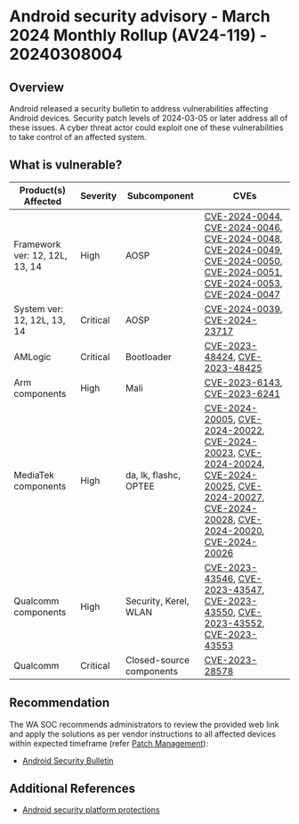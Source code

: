 # Android security advisory - March 2024 Monthly Rollup (AV24-119) - 20240308004

## Overview

Android released a security bulletin to address vulnerabilities affecting Android devices. Security patch levels of 2024-03-05 or later address all of these issues. A cyber threat actor could exploit one of these vulnerabilities to take control of an affected system.

## What is vulnerable?

| Product(s) Affected             | Severity | Subcomponent             | CVEs                                                                                                                                                                                                                                                                                                                                                                                                                                                                                                                                                                                     |
| ------------------------------- | -------- | ------------------------ | ---------------------------------------------------------------------------------------------------------------------------------------------------------------------------------------------------------------------------------------------------------------------------------------------------------------------------------------------------------------------------------------------------------------------------------------------------------------------------------------------------------------------------------------------------------------------------------------- |
| Framework  ver: 12, 12L, 13, 14 | High     | AOSP                     | [CVE-2024-0044](https://nvd.nist.gov/vuln/detail/CVE-2024-0044), [CVE-2024-0046](https://nvd.nist.gov/vuln/detail/CVE-2024-0046), [CVE-2024-0048](https://nvd.nist.gov/vuln/detail/CVE-2024-0048), [CVE-2024-0049](https://nvd.nist.gov/vuln/detail/CVE-2024-0049), [CVE-2024-0050](https://nvd.nist.gov/vuln/detail/CVE-2024-0050), [CVE-2024-0051](https://nvd.nist.gov/vuln/detail/CVE-2024-0051), [CVE-2024-0053](https://nvd.nist.gov/vuln/detail/CVE-2024-0053), [CVE-2024-0047](https://nvd.nist.gov/vuln/detail/CVE-2024-0047)                                                   |
| System ver: 12, 12L, 13, 14     | Critical | AOSP                     | [CVE-2024-0039](https://nvd.nist.gov/vuln/detail/CVE-2024-0039), [CVE-2024-23717](https://nvd.nist.gov/vuln/detail/CVE-2024-23717)                                                                                                                                                                                                                                                                                                                                                                                                                                                       |
| AMLogic                         | Critical | Bootloader               | [CVE-2023-48424](https://nvd.nist.gov/vuln/detail/CVE-2023-48424), [CVE-2023-48425](https://nvd.nist.gov/vuln/detail/CVE-2023-48425)                                                                                                                                                                                                                                                                                                                                                                                                                                                     |
| Arm components                  | High     | Mali                     | [CVE-2023-6143](https://nvd.nist.gov/vuln/detail/CVE-2023-6143), [CVE-2023-6241](https://nvd.nist.gov/vuln/detail/CVE-2023-6241)                                                                                                                                                                                                                                                                                                                                                                                                                                                         |
| MediaTek components             | High     | da, lk, flashc, OPTEE    | [CVE-2024-20005](CVE-2024-20005), [CVE-2024-20022](https://nvd.nist.gov/vuln/detail/CVE-2024-20022), [CVE-2024-20023](https://nvd.nist.gov/vuln/detail/CVE-2024-20023), [CVE-2024-20024](https://nvd.nist.gov/vuln/detail/CVE-2024-20024), [CVE-2024-20025](https://nvd.nist.gov/vuln/detail/CVE-2024-20025), [CVE-2024-20027](https://nvd.nist.gov/vuln/detail/CVE-2024-20027), [CVE-2024-20028](https://nvd.nist.gov/vuln/detail/CVE-2024-20028), [CVE-2024-20020](https://nvd.nist.gov/vuln/detail/CVE-2024-20020), [CVE-2024-20026](https://nvd.nist.gov/vuln/detail/CVE-2024-20026) |
| Qualcomm components             | High     | Security, Kerel, WLAN    | [CVE-2023-43546](https://nvd.nist.gov/vuln/detail/CVE-2023-43546), [CVE-2023-43547](https://nvd.nist.gov/vuln/detail/CVE-2023-43547), [CVE-2023-43550](https://nvd.nist.gov/vuln/detail/CVE-2023-43550), [CVE-2023-43552](https://nvd.nist.gov/vuln/detail/CVE-2023-43552), [CVE-2023-43553](https://nvd.nist.gov/vuln/detail/CVE-2023-43553)                                                                                                                                                                                                                                            |
| Qualcomm                        | Critical | Closed-source components | [CVE-2023-28578](https://nvd.nist.gov/vuln/detail/CVE-2023-28578)                                                                                                                                                                                                                                                                                                                                                                                                                                                                                                                        |

## Recommendation

The WA SOC recommends administrators to review the provided web link and apply the solutions as per vendor instructions to all affected devices within expected timeframe (refer [Patch Management](../guidelines/patch-management.md)):

- [Android Security Bulletin](https://source.android.com/docs/security/bulletin/2024-03-01)

## Additional References

- [Android security platform protections](https://source.android.com/security/enhancements)
